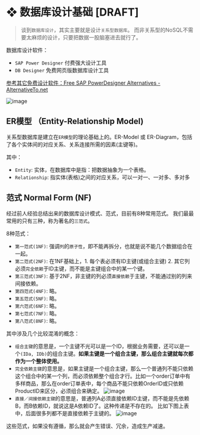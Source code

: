 # ❖ 数据库设计基础 [DRAFT]

> 谈到`数据库设计`，其实主要就是设计`关系型数据库`。
而非关系型的NoSQL不需要太麻烦的设计，只要把数据一股脑塞进去就行了。

数据库设计软件：
- `SAP Power Designer` 付费强大设计工具
- `DB Designer` 免费网页版数据库设计工具

[参考其它免费设计软件：Free SAP PowerDesigner Alternatives - AlternativeTo.net](https://alternativeto.net/software/sap-powerdesigner/?license=free)

![image](https://user-images.githubusercontent.com/14041622/48919620-d3ddc400-eece-11e8-8801-8358eab1e9db.png)


## ER模型 （Entity-Relationship Model)

关系型数据库是建立在`ER模型`的理论基础上的。ER-Model 或 ER-Diagram，包括了各个实体间的对应关系、关系连接所需的因素(主键等)。

其中：
- `Entity`: 实体，在数据库中是指：把数据抽象为一个表格。
- `Relationship`: 指实体(表格)之间的对应关系，可以一对一、一对多、多对多

## 范式 Normal Form (NF)

经过前人经验总结出来的数据库设计模式、范式，目前有8种常用范式。
我们最最常用的只有三种，称为著名的`三范式`。

8种范式：
- `第一范式(1NF)`: 强调`列`的`原子性`，即不能再拆分，也就是说不能几个数据组合在一起。
- `第二范式(2NF)`: 在1NF基础上，1. 每个表必须有ID主键(或组合主键) 2. 其它列必须`完全依赖`于ID主键，而不能是主键组合中的某一个键。
- `第三范式(3NF)`: 基于2NF，非主键的列必须`直接依赖`于主键，不能通过别的列来间接依赖。
- `第四范式(4NF)`: 略。
- `第五范式(5NF)`: 略。
- `第六范式(6NF)`: 略。
- `第七范式(7NF)`: 略。
- `第八范式(8NF)`: 略。

其中涉及几个比较混淆的概念：
- `组合主键`的意思是，一个主键不光可以是一个ID，根据业务需要，还可以是一个`(IDa, IDb)`的组合主键。**如果主键是一个组合主键，那么组合主键就每次都作为一个整体使用。** 
- `完全依赖主键`的意思是，如果主键是一个组合主键，那么一个普通列不能只依赖这个组合中的某一个列，而必须依赖整个组合才行。比如一个order订单中有多样商品，那么在order订单表中，每个商品不能只依赖OrderID或只依赖ProductID来区分，必须组合来确定。
![image](https://user-images.githubusercontent.com/14041622/48933330-d0802200-ef3a-11e8-90a0-dda92cfbfc61.png)
- `直接／间接依赖主键`的意思是，普通列A必须直接依赖ID主键，而不能是先依赖B，而B依赖ID，就说这是A依赖ID了。这种传递是不存在的。 比如下图上表中，后面很多列都不是直接依赖于主键的。
![image](https://user-images.githubusercontent.com/14041622/48933270-a62e6480-ef3a-11e8-81d5-45e6d7e3af2f.png)

这些范式，如果没有遵循，那么就会产生错误、冗余，造成生产减速。

